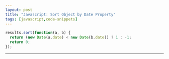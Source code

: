 ```yaml
---
layout: post
title: "Javascript: Sort Object by Date Property"
tags: [javascript,code-snippets]
---
```


```javascript
results.sort(function(a, b) {
  return (new Date(a.date) < new Date(b.date)) ? 1 : -1;
  return 0;
});
```

---
